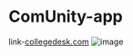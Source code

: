 # ComUnity-app
link-[collegedesk.com](https://collegedesk.netlify.app)
![image](https://user-images.githubusercontent.com/88044814/233870405-067a81ed-c4d8-44a0-a585-575018323248.png)

